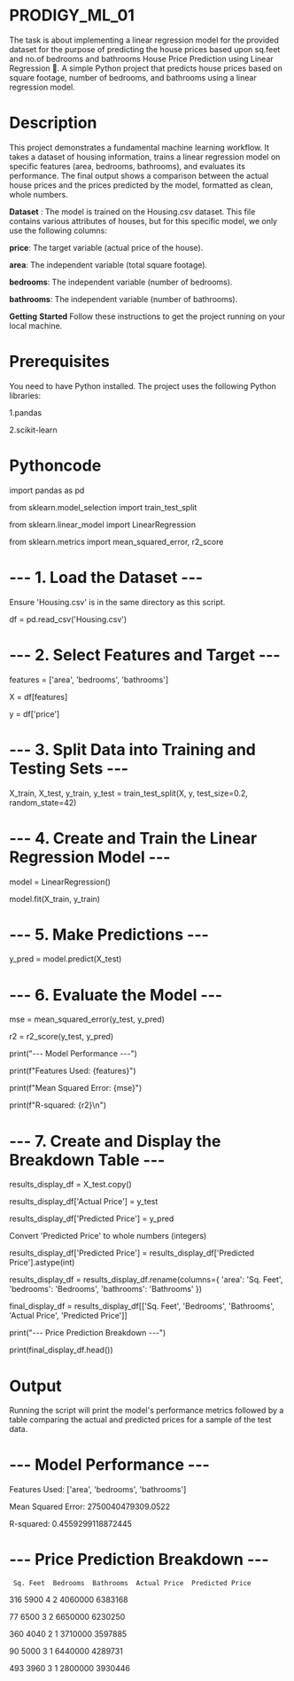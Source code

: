 # PRODIGY_ML_01
The task is about implementing a linear regression model for the provided dataset for the purpose of predicting the house prices based upon sq.feet and no.of bedrooms and bathrooms
House Price Prediction using Linear Regression 🏡.
A simple Python project that predicts house prices based on square footage, number of bedrooms, and bathrooms using a linear regression model.

# Description
This project demonstrates a fundamental machine learning workflow. It takes a dataset of housing information, trains a linear regression model on specific features (area, bedrooms, bathrooms), and evaluates its performance. The final output shows a comparison between the actual house prices and the prices predicted by the model, formatted as clean, whole numbers.

**Dataset** :
The model is trained on the Housing.csv dataset. This file contains various attributes of houses, but for this specific model, we only use the following columns:

**price**: The target variable (actual price of the house).

**area**: The independent variable (total square footage).

**bedrooms**: The independent variable (number of bedrooms).

**bathrooms**: The independent variable (number of bathrooms).

**Getting** **Started**
Follow these instructions to get the project running on your local machine.

# Prerequisites
You need to have Python installed. The project uses the following Python libraries:

1.pandas 


2.scikit-learn

# Pythoncode


import pandas as pd


from sklearn.model_selection import train_test_split


from sklearn.linear_model import LinearRegression


from sklearn.metrics import mean_squared_error, r2_score

# --- 1. Load the Dataset ---

Ensure 'Housing.csv' is in the same directory as this script.

df = pd.read_csv('Housing.csv')

# --- 2. Select Features and Target ---

features = ['area', 'bedrooms', 'bathrooms']

X = df[features]

y = df['price']

# --- 3. Split Data into Training and Testing Sets ---
X_train, X_test, y_train, y_test = train_test_split(X, y, test_size=0.2, random_state=42)

# --- 4. Create and Train the Linear Regression Model ---
model = LinearRegression()

model.fit(X_train, y_train)

# --- 5. Make Predictions ---
y_pred = model.predict(X_test)

# --- 6. Evaluate the Model ---
mse = mean_squared_error(y_test, y_pred)

r2 = r2_score(y_test, y_pred)

print("--- Model Performance ---")

print(f"Features Used: {features}")

print(f"Mean Squared Error: {mse}")

print(f"R-squared: {r2}\n")

# --- 7. Create and Display the Breakdown Table ---
results_display_df = X_test.copy()

results_display_df['Actual Price'] = y_test

results_display_df['Predicted Price'] = y_pred

Convert 'Predicted Price' to whole numbers (integers)

results_display_df['Predicted Price'] = results_display_df['Predicted Price'].astype(int)

results_display_df = results_display_df.rename(columns={
    'area': 'Sq. Feet',
    'bedrooms': 'Bedrooms',
    'bathrooms': 'Bathrooms'
})

final_display_df = results_display_df[['Sq. Feet', 'Bedrooms', 'Bathrooms', 'Actual Price', 'Predicted Price']]

print("--- Price Prediction Breakdown ---")

print(final_display_df.head())
# Output
Running the script will print the model's performance metrics followed by a table comparing the actual and predicted prices for a sample of the test data.

# --- Model Performance ---
Features Used: ['area', 'bedrooms', 'bathrooms']

Mean Squared Error: 2750040479309.0522

R-squared: 0.4559299118872445

# --- Price Prediction Breakdown ---
     Sq. Feet  Bedrooms  Bathrooms  Actual Price  Predicted Price

316      5900         4          2       4060000          6383168

77       6500         3          2       6650000          6230250

360      4040         2          1       3710000          3597885

90       5000         3          1       6440000          4289731

493      3960         3          1       2800000          3930446
